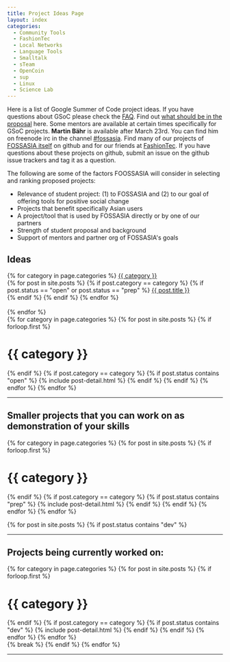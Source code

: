 ```yaml
---
title: Project Ideas Page
layout: index
categories:
  - Community Tools
  - FashionTec
  - Local Networks
  - Language Tools
  - Smalltalk
  - sTeam
  - OpenCoin
  - sup
  - Linux
  - Science Lab 
---
```


Here is a list of Google Summer of Code project ideas. If you have questions about GSoC please check the [FAQ](http://www.google-melange.com/gsoc/document/show/gsoc_program/google/gsoc2015/help_page). Find out [what should be in the proposal](gsoc-faq.html) here. Some mentors are available at certain times specifically for GSoC projects. **Martin Bähr** is available after March 23rd. You can find him on freenode irc in the channel [#fossasia](irc://irc.freenode.net/fossasia). Find many of our projects of [FOSSASIA itself](http://github.com/fossasia/) on github and for our friends at [FashionTec](https://github.com/fashiontec/). If you have questions about these projects on github, submit an issue on the github issue trackers and tag it as a question.

The following are some of the factors FOOSSASIA will consider in selecting and ranking proposed projects:
* Relevance of student project: (1) to FOSSASIA and (2) to our goal of offering tools for positive social change
* Projects that benefit specifically Asian users
* A project/tool that is used by FOSSASIA directly or by one of our partners
* Strength of student proposal and background
* Support of mentors and partner org of FOSSASIA's goals

<div class="project-contents">
  <h2>Ideas</h2>
  {% for category in page.categories %}
    <a href="#{{ category }}">{{ category }}</a>
    <div class="category-contents">
      {% for post in site.posts %}
        {% if post.category == category %}
          {% if post.status == "open" or post.status == "prep" %}
            <a href="#{{ post.title }}">{{ post.title }}</a>
            <br>
          {% endif %}
        {% endif %}
      {% endfor %}
    </div>
    <br>
  {% endfor %}
</div>

<div>
  {% for category in page.categories %}
    {% for post in site.posts %}
      {% if forloop.first %}
        <h1 id="{{ category }}" class="project-category">{{ category }}</h1>
      {% endif %}
      {% if post.category == category %}
        {% if post.status contains "open" %}
          <span>{% include post-detail.html %}</span>
        {% endif %}
      {% endif %}
    {% endfor %}
  {% endfor %}
</div>

* * *

## Smaller projects that you can work on as demonstration of your skills

<div>
  {% for category in page.categories %}
    {% for post in site.posts %}
      {% if forloop.first %}
        <h1 id="{{ category }}" class="project-category">{{ category }}</h1>
      {% endif %}
      {% if post.category == category %}
        {% if post.status contains "prep" %}
          <span>{% include post-detail.html %}</span>
        {% endif %}
      {% endif %}
    {% endfor %}
  {% endfor %}
</div>

  {% for post in site.posts %}
    {% if post.status contains "dev" %}
* * *

## Projects being currently worked on:

<div>
  {% for category in page.categories %}
    {% for post in site.posts %}
      {% if forloop.first %}
        <h1 id="{{ category }}" class="project-category">{{ category }}</h1>
      {% endif %}
      {% if post.category == category %}
        {% if post.status contains "dev" %}
          <span>{% include post-detail.html %}</span>
        {% endif %}
      {% endif %}
    {% endfor %}
  {% endfor %}
</div>
      {% break %}
    {% endif %}
  {% endfor %}

* * *

